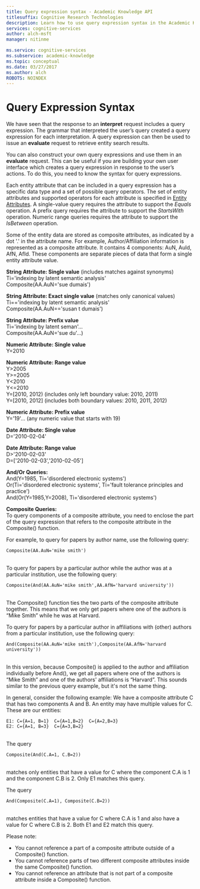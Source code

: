 ```yaml
---
title: Query expression syntax - Academic Knowledge API
titlesuffix: Cognitive Research Technologies
description: Learn how to use query expression syntax in the Academic Knowledge API.
services: cognitive-services
author: alch-msft
manager: nitinme

ms.service: cognitive-services
ms.subservice: academic-knowledge
ms.topic: conceptual
ms.date: 03/27/2017
ms.author: alch
ROBOTS: NOINDEX
---
```


# Query Expression Syntax

We have seen that the response to an **interpret** request includes a query expression. The grammar that interpreted the user’s query created a query expression for each interpretation. A query expression can then be used to issue an **evaluate** request to retrieve entity search results.

You can also construct your own query expressions and use them in an **evaluate** request. This can be useful if you are building your own user interface which creates a query expression in response to the user’s actions. To do this, you need to know the syntax for query expressions.  

Each entity attribute that can be included in a query expression has a specific data type and a set of possible query operators. The set of entity attributes and supported operators for each attribute is specified in [Entity Attributes](EntityAttributes.md). A single-value query requires the attribute to support the *Equals* operation. A prefix query requires the attribute to support the *StartsWith* operation. Numeric range queries requires the attribute to support the *IsBetween* operation.

Some of the entity data are stored as composite attributes, as indicated by a dot '.' in the attribute name. For example, Author/Affiliation information is represented as a composite attribute. It contains 4 components: AuN, AuId, AfN, AfId. These components are separate pieces of data that form a single entity attribute value.


**String Attribute: Single value** (includes matches against synonyms)  
Ti='indexing by latent semantic analysis'  
Composite(AA.AuN='sue dumais')

**String Attribute: Exact single value** (matches only canonical values)  
Ti=='indexing by latent semantic analysis'  
Composite(AA.AuN=='susan t dumais')
	 
**String Attribute: Prefix value**   
Ti='indexing by latent seman'...  
Composite(AA.AuN='sue du'...)

**Numeric Attribute: Single value**  
Y=2010
 
**Numeric Attribute: Range value**  
Y>2005  
Y>=2005  
Y<2010  
Y<=2010  
Y=\[2010, 2012\) (includes only left boundary value: 2010, 2011)  
Y=\[2010, 2012\] (includes both boundary values: 2010, 2011, 2012)
 
**Numeric Attribute: Prefix value**  
Y='19'... (any numeric value that starts with 19) 
 
**Date Attribute: Single value**  
D='2010-02-04'

**Date Attribute: Range value**  
D>'2010-02-03'  
D=['2010-02-03','2010-02-05']

**And/Or Queries:**  
And(Y=1985, Ti='disordered electronic systems')  
Or(Ti='disordered electronic systems', Ti='fault tolerance principles and practice')  
And(Or(Y=1985,Y=2008), Ti='disordered electronic systems')
 
**Composite Queries:**  
To query components of a composite attribute, you need to enclose the part of the query expression that refers to the composite attribute in the Composite() function. 

For example, to query for papers by author name, use the following query:
```
Composite(AA.AuN='mike smith')
```
<br>To query for papers by a particular author while the author was at a particular institution, use the following query:
```
Composite(And(AA.AuN='mike smith',AA.AfN='harvard university'))
```
<br>The Composite() function ties the two parts of the composite attribute together. This means that we only get papers where one of the authors is “Mike Smith” while he was at Harvard. 

To query for papers by a particular author in affiliations with (other) authors from a particular institution, use the following query:
```
And(Composite(AA.AuN='mike smith'),Composite(AA.AfN='harvard university'))
```
<br>In this version, because Composite() is applied to the author and affiliation individually before And(), we get all papers where one of the authors is “Mike Smith” and one of the authors' affiliations is “Harvard”. This sounds similar to the previous query example, but it's not the same thing.

In general, consider the following example: We have a composite attribute C that has two components A and B. An entity may have multiple values for C. These are our entities:
```
E1:	C={A=1, B=1}  C={A=1,B=2}  C={A=2,B=3}
E2:	C={A=1, B=3}  C={A=3,B=2}
```

<br>The query 
```
Composite(And(C.A=1, C.B=2))
```

<br>matches only entities that have a value for C where the component C.A is 1 and the component C.B is 2. Only E1 matches this query.

The query 
```
And(Composite(C.A=1), Composite(C.B=2))
```
<br>matches entities that have a value for C where C.A is 1 and also have a value for C where C.B is 2. Both E1 and E2 match this query.

Please note:  
- You cannot reference a part of a composite attribute outside of a Composite() function.
- You cannot reference parts of two different composite attributes inside the same Composite() function.
- You cannot reference an attribute that is not part of a composite attribute inside a Composite() function.

